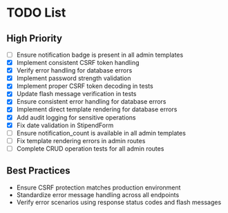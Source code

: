# TODO List
## High Priority
- [ ] Ensure notification badge is present in all admin templates
- [x] Implement consistent CSRF token handling
- [x] Verify error handling for database errors
- [x] Implement password strength validation
- [x] Implement proper CSRF token decoding in tests
- [x] Update flash message verification in tests
- [x] Ensure consistent error handling for database errors
- [x] Implement direct template rendering for database errors
- [x] Add audit logging for sensitive operations
- [x] Fix date validation in StipendForm
- [ ] Ensure notification_count is available in all admin templates
- [ ] Fix template rendering errors in admin routes
- [ ] Complete CRUD operation tests for all admin routes

## Best Practices
- Ensure CSRF protection matches production environment
- Standardize error message handling across all endpoints
- Verify error scenarios using response status codes and flash messages

